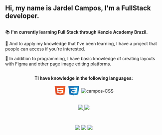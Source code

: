 <h2><strong>Hi, my name is Jardel Campos, I'm a FullStack developer.</strong></2>

##

📚 <strong>I'm currently learning Full Stack through Kenzie Academy Brazil.</strong>

🚧 And to apply my knowledge that I've been learning, I have a project that people can access if you're interested.

📃 In addition to programming, I have basic knowledge of creating layouts with Figma and other page image editing platforms.

##

<div align="center"><strong>TI have knowledge in the following languages:</strong></div>

<div style="display: inline_block" align="center"><br>
  <img align="center" alt="campos-HTML" height="30" width="40" src="https://raw.githubusercontent.com/devicons/devicon/master/icons/html5/html5-original.svg">
  <img align="center" alt="campos-CSS" height="30" width="40" src="https://raw.githubusercontent.com/devicons/devicon/master/icons/css3/css3-original.svg">
  <img align="center" alt="campos-CSS" height="30" width="40" src="https://devicons.railway.app/i/javascript.svg">
</div>

##

<div align="center">
  <a href="https://github.com/Jdel-Campos">
  <img height="160em" src="https://github-readme-stats.vercel.app/api?username=jdel-campos&show_icons=true&theme=dark&include_all_commits=true&count_private=true"/>
  <img height="160em" src="https://github-readme-stats.vercel.app/api/top-langs/?username=jdel-campos&layout=compact&langs_count=7&theme=dark"/>
</div>

##
                                                                                                                                              
<br>

<div align="center"> 
  <a href="https://www.instagram.com/jdel_campos/" target="_blank"><img src="https://img.shields.io/badge/-Instagram-%23E4405F?style=for-the-badge&logo=instagram&logoColor=white" target="_blank"></a>
  <a href = "mailto:campos.34pss@gmail.com"><img src="https://img.shields.io/badge/-Gmail-%23333?style=for-the-badge&logo=gmail&logoColor=white" target="_blank"></a>
  <a href="https://www.linkedin.com/in/jardel-campos-5769a819a/ target="_blank"><img src="https://img.shields.io/badge/-LinkedIn-%230077B5?style=for-the-badge&logo=linkedin&logoColor=white" target="_blank"></a> 
</div>
